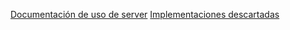 
[Documentación de uso de server](docs/developers.md)
[Implementaciones descartadas](docs/discarded-implementation.md)






